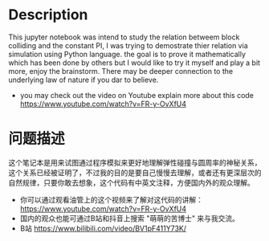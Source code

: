 # Description

This jupyter notebook was intend to study the relation betweem block colliding and the constant PI, I was trying to demostrate thier relation via simulation using Python language. the goal is to prove it mathematically which has been done by others but I would like to try it myself and play a bit more, enjoy the brainstorm.
There may be deeper connection to the underlying law of nature if you dar to believe.

* you may check out the video on Youtube explain more about this code https://www.youtube.com/watch?v=FR-y-OvXfU4

# 问题描述
这个笔记本是用来试图通过程序模拟来更好地理解弹性碰撞与圆周率的神秘关系，这个关系已经被证明了，不过我的目的是要自己慢慢去理解，或者还有更深层次的自然规律，只要你敢去想象，这个代码有中英文注释，方便国内外的观众理解。
* 你可以通过观看油管上的这个视频来了解对这代码的讲解： https://www.youtube.com/watch?v=FR-y-OvXfU4
* 国内的观众也能可通过B站和抖音上搜索 "萌萌的苦博士" 来与我交流。
* B站 https://www.bilibili.com/video/BV1pF411Y73K/
